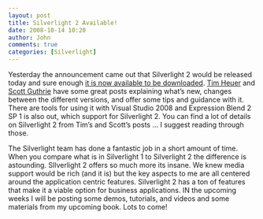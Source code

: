 ```yaml
---
layout: post
title: Silverlight 2 Available!
date: 2008-10-14 10:20
author: John
comments: true
categories: [Silverlight]
---
```

<p>Yesterday the announcement came out that Silverlight 2 would be released today and sure enough <a href="http://www.microsoft.com/downloads/details.aspx?FamilyId=c22d6a7b-546f-4407-8ef6-d60c8ee221ed&amp;displaylang=en">it is now available to be downloaded</a>. <a href="http://timheuer.com/blog/archive/2008/10/14/silverlight-2-released-officially.aspx">Tim Heuer</a> and <a href="http://weblogs.asp.net/scottgu/archive/2008/10/14/silverlight-2-released.aspx">Scott Guthrie</a> have some great posts explaining what&rsquo;s new, changes between the different versions, and offer some tips and guidance with it. There are tools for using it with Visual Studio 2008 and Expression Blend 2 SP 1 is also out, which support for Silverlight 2. You can find a lot of details on Silverlight 2 from Tim&rsquo;s and Scott&rsquo;s posts &hellip; I suggest reading through those.</p>
<p>The Silverlight team has done a fantastic job in a short amount of time. When you compare what is in Silverlight 1 to Silverlight 2 the difference is astounding. SIlverlight 2 offers so much more its insane. We knew media support would be rich (and it is) but the key aspects to me are all centered around the application centric features. Silverlight 2 has a ton of features that make it a viable option for business applications. IN the upcoming weeks I will be posting some demos, tutorials, and videos and some materials from my upcoming book. Lots to come!</p>

